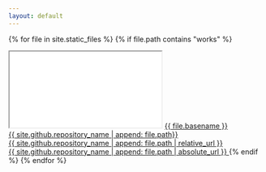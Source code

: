 ```yaml
---
layout: default
---
```


{% for file in site.static_files %}
  {% if file.path contains "works" %}
  <iframe class="demo-frame" src="/void{{ file.path }}"></iframe>
  <a href="/{{ site.github.repository_name }}{{ file.path }}">
    {{ file.basename }}
    <br/>
    {{ site.github.repository_name | append: file.path}}
    <br/>
    {{ site.github.repository_name | append: file.path | relative_url }}
    <br/>
    {{ site.github.repository_name | append: file.path | absolute_url }}
  </a>
  {% endif %}
{% endfor %}

